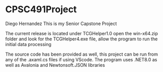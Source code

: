 # CPSC491Project
Diego Hernandez
This is my Senior Capstone Project

The current release is located under TCGHelper1.0
open the win-x64.zip folder and look for the TCGHelper4.exe file, allow the program to run the initial data processing

The source code has been provided as well, this project can be run from any of the .axaml.cs files if using VScode.
The program uses .NET8.0 as well as Avalonia and Newtonsoft.JSON libraries

